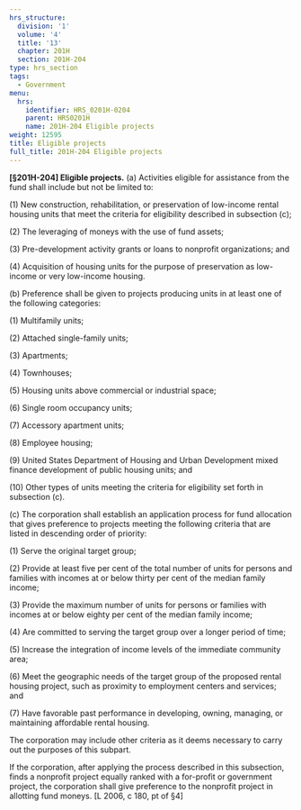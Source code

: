 ```yaml
---
hrs_structure:
  division: '1'
  volume: '4'
  title: '13'
  chapter: 201H
  section: 201H-204
type: hrs_section
tags:
  - Government
menu:
  hrs:
    identifier: HRS_0201H-0204
    parent: HRS0201H
    name: 201H-204 Eligible projects
weight: 12595
title: Eligible projects
full_title: 201H-204 Eligible projects
---
```

**[§201H-204] Eligible projects.** (a) Activities eligible for assistance from the fund shall include but not be limited to:

(1) New construction, rehabilitation, or preservation of low-income rental housing units that meet the criteria for eligibility described in subsection (c);

(2) The leveraging of moneys with the use of fund assets;

(3) Pre-development activity grants or loans to nonprofit organizations; and

(4) Acquisition of housing units for the purpose of preservation as low-income or very low-income housing.

(b) Preference shall be given to projects producing units in at least one of the following categories:

(1) Multifamily units;

(2) Attached single-family units;

(3) Apartments;

(4) Townhouses;

(5) Housing units above commercial or industrial space;

(6) Single room occupancy units;

(7) Accessory apartment units;

(8) Employee housing;

(9) United States Department of Housing and Urban Development mixed finance development of public housing units; and

(10) Other types of units meeting the criteria for eligibility set forth in subsection (c).

(c) The corporation shall establish an application process for fund allocation that gives preference to projects meeting the following criteria that are listed in descending order of priority:

(1) Serve the original target group;

(2) Provide at least five per cent of the total number of units for persons and families with incomes at or below thirty per cent of the median family income;

(3) Provide the maximum number of units for persons or families with incomes at or below eighty per cent of the median family income;

(4) Are committed to serving the target group over a longer period of time;

(5) Increase the integration of income levels of the immediate community area;

(6) Meet the geographic needs of the target group of the proposed rental housing project, such as proximity to employment centers and services; and

(7) Have favorable past performance in developing, owning, managing, or maintaining affordable rental housing.

The corporation may include other criteria as it deems necessary to carry out the purposes of this subpart.

If the corporation, after applying the process described in this subsection, finds a nonprofit project equally ranked with a for-profit or government project, the corporation shall give preference to the nonprofit project in allotting fund moneys. [L 2006, c 180, pt of §4]